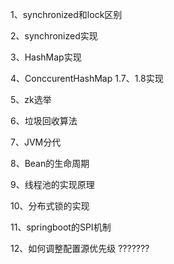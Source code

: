 1、synchronized和lock区别

2、synchronized实现

3、HashMap实现

4、ConccurentHashMap 1.7、1.8实现

5、zk选举

6、垃圾回收算法

7、JVM分代

8、Bean的生命周期

9、线程池的实现原理

10、分布式锁的实现

11、springboot的SPI机制

12、如何调整配置源优先级 ???????





